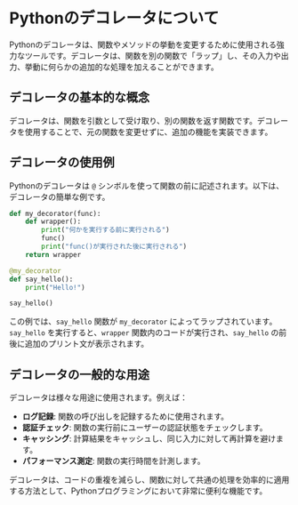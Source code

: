 # Pythonのデコレータについて

Pythonのデコレータは、関数やメソッドの挙動を変更するために使用される強力なツールです。デコレータは、関数を別の関数で「ラップ」し、その入力や出力、挙動に何らかの追加的な処理を加えることができます。

## デコレータの基本的な概念

デコレータは、関数を引数として受け取り、別の関数を返す関数です。デコレータを使用することで、元の関数を変更せずに、追加の機能を実装できます。

## デコレータの使用例

Pythonのデコレータは `@` シンボルを使って関数の前に記述されます。以下は、デコレータの簡単な例です。

```python
def my_decorator(func):
    def wrapper():
        print("何かを実行する前に実行される")
        func()
        print("func()が実行された後に実行される")
    return wrapper

@my_decorator
def say_hello():
    print("Hello!")

say_hello()
```

この例では、`say_hello` 関数が `my_decorator` によってラップされています。`say_hello` を実行すると、`wrapper` 関数内のコードが実行され、`say_hello` の前後に追加のプリント文が表示されます。

## デコレータの一般的な用途

デコレータは様々な用途に使用されます。例えば：

- **ログ記録**: 関数の呼び出しを記録するために使用されます。
- **認証チェック**: 関数の実行前にユーザーの認証状態をチェックします。
- **キャッシング**: 計算結果をキャッシュし、同じ入力に対して再計算を避けます。
- **パフォーマンス測定**: 関数の実行時間を計測します。

デコレータは、コードの重複を減らし、関数に対して共通の処理を効率的に適用する方法として、Pythonプログラミングにおいて非常に便利な機能です。
